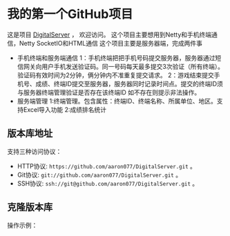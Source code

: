 # 我的第一个GitHub项目

这是项目 [DigitalServer](https://github.com/aaron077/DigitalServer) ，
欢迎访问。
这个项目主要想用到Netty和手机终端通信，Netty SocketIO和HTML通信
这个项目主要是服务器端，完成两件事
 * 手机终端和服务端通信
    1：手机终端把把手机号码提交服务器，服务器通过短信网关向用户手机发送验证码。同一号码每天最多提交3次验证（所有终端）。验证码有效时间为2分钟，俩分钟内不准重复提交请求。
	2：游戏结束提交手机号、成绩、终端ID提交至服务器，服务器同时记录时间点。提交的终端ID须与服务器终端管理验证是否存在该终端ID
		如不存在则提示非法操作。
 * 服务端管理
 	1:终端管理。包含属性：终端ID、终端名称、所属单位、地区。支持Excel导入功能
 	2:成绩排名统计
	
## 版本库地址

支持三种访问协议：

* HTTP协议: `https://github.com/aaron077/DigitalServer.git` 。
* Git协议: `git://github.com/aaron077/DigitalServer.git` 。
* SSH协议: `ssh://git@github.com/aaron077/DigitalServer.git` 。

## 克隆版本库

操作示例：

